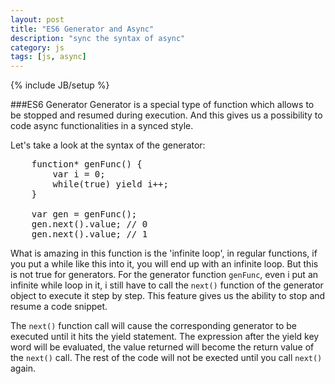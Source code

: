 ```yaml
---
layout: post
title: "ES6 Generator and Async"
description: "sync the syntax of async"
category: js
tags: [js, async]
---
```

{% include JB/setup %}


###ES6 Generator
Generator is a special type of function which allows to be stopped and resumed during execution. And this gives us a possibility to code async functionalities in a synced style.

Let's take a look at the syntax of the generator:

<pre class='prettyprint lang-js'>
	function* genFunc() {
		var i = 0;
		while(true) yield i++;
	}

	var gen = genFunc();
	gen.next().value; // 0
	gen.next().value; // 1
</pre>

What is amazing in this function is the 'infinite loop', in regular functions, if you put a while like this into it, you will end up with an infinite loop. But this is not true for generators. For the generator function <code>genFunc</code>, even i put an infinite while loop in it, i still have to call the <code>next()</code> function of the generator object to execute it step by step. This feature gives us the ability to stop and resume a code snippet.

The <code>next()</code> function call will cause the corresponding generator to be executed until it hits the yield statement. The expression after the yield key word will be evaluated, the value returned will become the return value of the <code>next()</code> call. The rest of the code will not be exected until you call <code>next()</code> again.

<script src="//google-code-prettify.googlecode.com/svn/loader/run_prettify.js"></script>

